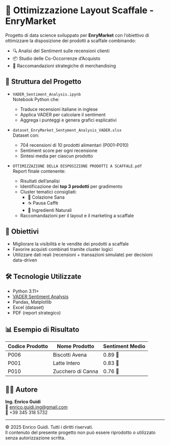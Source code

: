 # 🛒 Ottimizzazione Layout Scaffale - EnryMarket

Progetto di data science sviluppato per **EnryMarket** con l’obiettivo di ottimizzare la disposizione dei prodotti a scaffale combinando:
- 🔍 Analisi del Sentiment sulle recensioni clienti
- 📦 Studio delle Co-Occorrenze d’Acquisto
- 🧠 Raccomandazioni strategiche di merchandising

## 📁 Struttura del Progetto

- `VADER_Sentiment_Analysis.ipynb`  
  Notebook Python che:
  - Traduce recensioni italiane in inglese
  - Applica VADER per calcolare il sentiment
  - Aggrega i punteggi e genera grafici esplicativi

- `dataset_EnryMarket_Sentyment_Analysis_VADER.xlsx`  
  Dataset con:
  - 704 recensioni di 10 prodotti alimentari (P001–P010)
  - Sentiment score per ogni recensione
  - Sintesi media per ciascun prodotto

- `OTTIMIZZAZIONE DELLA DISPOSIZIONE PRODOTTI A SCAFFALE.pdf`  
  Report finale contenente:
  - Risultati dell’analisi
  - Identificazione dei **top 3 prodotti** per gradimento
  - Cluster tematici consigliati:
    - 🥣 Colazione Sana
    - ☕ Pausa Caffè
    - 🥚 Ingredienti Naturali
  - Raccomandazioni per il layout e il marketing a scaffale

## 🎯 Obiettivi

- Migliorare la visibilità e le vendite dei prodotti a scaffale
- Favorire acquisti combinati tramite cluster logici
- Utilizzare dati reali (recensioni + transazioni simulate) per decisioni data-driven

## 🛠️ Tecnologie Utilizzate

- Python 3.11+
- [VADER Sentiment Analysis](https://github.com/cjhutto/vaderSentiment)
- Pandas, Matplotlib
- Excel (dataset)
- PDF (report strategico)

## 📊 Esempio di Risultato

| Codice Prodotto | Nome Prodotto      | Sentiment Medio |
|-----------------|--------------------|------------------|
| P006            | Biscotti Avena     | 0.89 🥇          |
| P001            | Latte Intero       | 0.83 🥈          |
| P010            | Zucchero di Canna  | 0.76 🥉          |

## 👨‍💼 Autore

**Ing. Enrico Guidi**  
📧 enrico.guidi.ing@gmail.com  
📱 +39 345 318 5732

---

© 2025 Enrico Guidi. Tutti i diritti riservati.  
Il contenuto del presente progetto non può essere riprodotto o utilizzato senza autorizzazione scritta.
